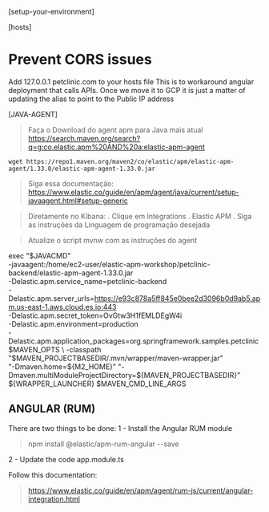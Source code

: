 [setup-your-environment]

[hosts]
# Prevent CORS issues
Add 127.0.0.1 petclinic.com to your hosts file
This is to workaround angular deployment that calls APIs. Once we move it to GCP it is just a matter of updating the alias to point to the Public IP address

[JAVA-AGENT]
> Faça o Download do agent apm para Java mais atual
https://search.maven.org/search?q=g:co.elastic.apm%20AND%20a:elastic-apm-agent

```wget https://repo1.maven.org/maven2/co/elastic/apm/elastic-apm-agent/1.33.0/elastic-apm-agent-1.33.0.jar```

> Siga essa documentação:
https://www.elastic.co/guide/en/apm/agent/java/current/setup-javaagent.html#setup-generic

> Diretamente no Kibana:
. Clique em Integrations
. Elastic APM
. Siga as instruções da Linguagem de programação desejada

> Atualize o script mvnw com as instruções do agent

exec "$JAVACMD" \
  -javaagent:/home/ec2-user/elastic-apm-workshop/petclinic-backend/elastic-apm-agent-1.33.0.jar \
  -Delastic.apm.service_name=petclinic-backend \
  -Delastic.apm.server_urls=https://e93c878a5ff845e0bee2d3096b0d9ab5.apm.us-east-1.aws.cloud.es.io:443 \
  -Delastic.apm.secret_token=OvGtw3H1fEMLDEgW4i \
  -Delastic.apm.environment=production \
  -Delastic.apm.application_packages=org.springframework.samples.petclinic \
  $MAVEN_OPTS \
  -classpath "$MAVEN_PROJECTBASEDIR/.mvn/wrapper/maven-wrapper.jar" \
  "-Dmaven.home=${M2_HOME}" "-Dmaven.multiModuleProjectDirectory=${MAVEN_PROJECTBASEDIR}" \
  ${WRAPPER_LAUNCHER} $MAVEN_CMD_LINE_ARGS

## ANGULAR (RUM)
There are two things to be done:
1 - Install the Angular RUM module
> npm install @elastic/apm-rum-angular --save

2 - Update the code app.module.ts

Follow this documentation:
> https://www.elastic.co/guide/en/apm/agent/rum-js/current/angular-integration.html